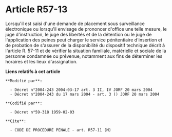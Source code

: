 # Article R57-13

Lorsqu'il est saisi d'une demande de placement sous surveillance électronique ou lorsqu'il envisage de prononcer d'office une
telle mesure, le juge d'instruction, le juge des libertés et de la détention ou le juge de l'application des peines peut
charger le service pénitentiaire d'insertion et de probation de s'assurer de la disponibilité du dispositif technique décrit
à l'article R. 57-11 et de vérifier la situation familiale, matérielle et sociale de la personne condamnée ou prévenue,
notamment aux fins de déterminer les horaires et les lieux d'assignation.

**Liens relatifs à cet article**

	**Modifié par**:

	  - Décret n°2004-243 2004-03-17 art. 3 II, IV JORF 20 mars 2004
	  - Décret n°2004-243 du 17 mars 2004 - art. 3 () JORF 20 mars 2004

	**Codifié par**:

	  - Décret n°59-318 1959-02-03

	**Cite**:

	  - CODE DE PROCEDURE PENALE - art. R57-11 (M)
